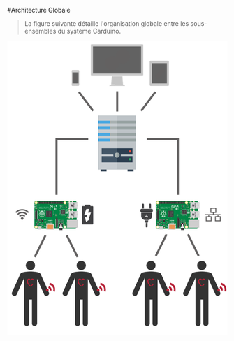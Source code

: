 #Architecture Globale

>La figure suivante détaille l'organisation globale entre les sous-ensembles du système Carduino.

![Schéma de l'architecture globale du système Carduino](../images/architecture-full.png)
